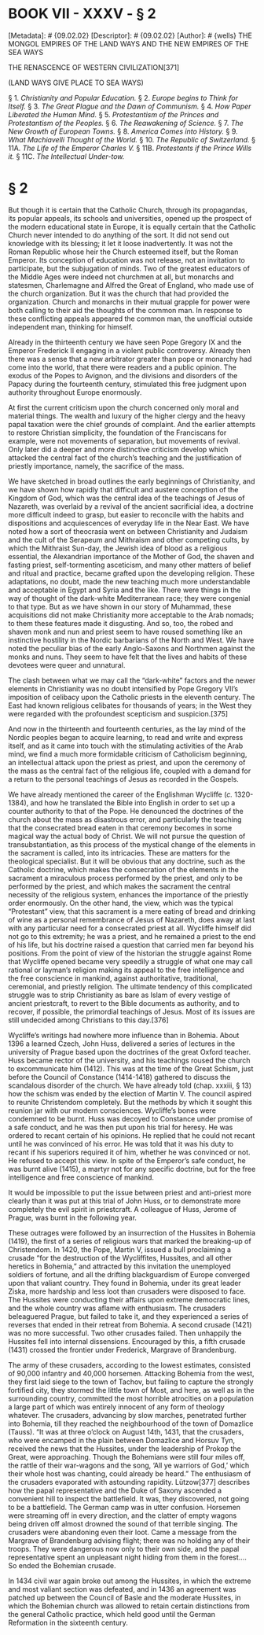 # BOOK VII - XXXV - § 2
[Metadata]: # {09.02.02}
[Descriptor]: # {09.02.02}
[Author]: # {wells}
THE MONGOL EMPIRES OF THE LAND WAYS AND THE NEW EMPIRES OF THE SEA WAYS

THE RENASCENCE OF WESTERN CIVILIZATION[371]

(LAND WAYS GIVE PLACE TO SEA WAYS)

§ 1. _Christianity and Popular Education._ § 2. _Europe begins to
Think for Itself._ § 3. _The Great Plague and the Dawn of      Communism._ § 4.
_How Paper Liberated the Human Mind._ § 5.      _Protestantism of the Princes
and Protestantism of the Peoples._ §      6. _The Reawakening of Science._ § 7.
_The New Growth of European      Towns._ § 8. _America Comes into History._ §
9. _What Machiavelli      Thought of the World._ § 10. _The Republic of
Switzerland._ § 11A.      _The Life of the Emperor Charles V._ § 11B.
_Protestants if the      Prince Wills it._ § 11C. _The Intellectual Under-tow._

# § 2
But though it is certain that the Catholic Church, through its propagandas, its
popular appeals, its schools and universities, opened up the prospect of the
modern educational state in Europe, it is equally certain that the Catholic
Church never intended to do anything of the sort. It did not send out knowledge
with its blessing; it let it loose inadvertently. It was not the Roman Republic
whose heir the Church esteemed itself, but the Roman Emperor. Its conception of
education was not release, not an invitation to participate, but the
subjugation of minds. Two of the greatest educators of the Middle Ages were
indeed not churchmen at all, but monarchs and statesmen, Charlemagne and Alfred
the Great of England, who made use of the church organization. But it was the
church that had provided the organization. Church and monarchs in their mutual
grapple for power were both calling to their aid the thoughts of the common
man. In response to these conflicting appeals appeared the common man, the
unofficial outside independent man, thinking for himself.

Already in the thirteenth century we have seen Pope Gregory IX and the Emperor
Frederick II engaging in a violent public controversy. Already then there was a
sense that a new arbitrator greater than pope or monarchy had come into the
world, that there were readers and a public opinion. The exodus of the Popes to
Avignon, and the divisions and disorders of the Papacy during the fourteenth
century, stimulated this free judgment upon authority throughout Europe
enormously.

At first the current criticism upon the church concerned only moral and
material things. The wealth and luxury of the higher clergy and the heavy papal
taxation were the chief grounds of complaint. And the earlier attempts to
restore Christian simplicity, the foundation of the Franciscans for example,
were not movements of separation, but movements of revival. Only later did a
deeper and more distinctive criticism develop which attacked the central fact
of the church’s teaching and the justification of priestly importance, namely,
the sacrifice of the mass.

We have sketched in broad outlines the early beginnings of Christianity, and we
have shown how rapidly that difficult and austere conception of the Kingdom of
God, which was the central idea of the teachings of Jesus of Nazareth, was
overlaid by a revival of the ancient sacrificial idea, a doctrine more
difficult indeed to grasp, but easier to reconcile with the habits and
dispositions and acquiescences of everyday life in the Near East. We have noted
how a sort of theocrasia went on between Christianity and Judaism and the cult
of the Serapeum and Mithraism and other competing cults, by which the Mithraist
Sun-day, the Jewish idea of blood as a religious essential, the Alexandrian
importance of the Mother of God, the shaven and fasting priest, self-tormenting
asceticism, and many other matters of belief and ritual and practice, became
grafted upon the developing religion. These adaptations, no doubt, made the new
teaching much more understandable and acceptable in Egypt and Syria and the
like. There were things in the way of thought of the dark-white Mediterranean
race; they were congenial to that type. But as we have shown in our story of
Muhammad, these acquisitions did not make Christianity more acceptable to the
Arab nomads; to them these features made it disgusting. And so, too, the robed
and shaven monk and nun and priest seem to have roused something like an
instinctive hostility in the Nordic barbarians of the North and West. We have
noted the peculiar bias of the early Anglo-Saxons and Northmen against the
monks and nuns. They seem to have felt that the lives and habits of these
devotees were queer and unnatural.

The clash between what we may call the “dark-white” factors and the newer
elements in Christianity was no doubt intensified by Pope Gregory VII’s
imposition of celibacy upon the Catholic priests in the eleventh century. The
East had known religious celibates for thousands of years; in the West they
were regarded with the profoundest scepticism and suspicion.[375]



And now in the thirteenth and fourteenth centuries, as the lay mind of the
Nordic peoples began to acquire learning, to read and write and express itself,
and as it came into touch with the stimulating activities of the Arab mind, we
find a much more formidable criticism of Catholicism beginning, an intellectual
attack upon the priest as priest, and upon the ceremony of the mass as the
central fact of the religious life, coupled with a demand for a return to the
personal teachings of Jesus as recorded in the Gospels.

We have already mentioned the career of the Englishman Wycliffe (_c._
1320-1384), and how he translated the Bible into English in order to set up a
counter authority to that of the Pope. He denounced the doctrines of the church
about the mass as disastrous error, and particularly the teaching that the
consecrated bread eaten in that ceremony becomes in some magical way the actual
body of Christ. We will not pursue the question of transubstantiation, as this
process of the mystical change of the elements in the sacrament is called, into
its intricacies. These are matters for the theological specialist. But it will
be obvious that any doctrine, such as the Catholic doctrine, which makes the
consecration of the elements in the sacrament a miraculous process performed by
the priest, and only to be performed by the priest, and which makes the
sacrament the central necessity of the religious system, enhances the
importance of the priestly order enormously. On the other hand, the view, which
was the typical “Protestant” view, that this sacrament is a mere eating of
bread and drinking of wine as a personal remembrance of Jesus of Nazareth, does
away at last with any particular need for a consecrated priest at all. Wycliffe
himself did not go to this extremity; he was a priest, and he remained a priest
to the end of his life, but his doctrine raised a question that carried men far
beyond his positions. From the point of view of the historian the struggle
against Rome that Wycliffe opened became very speedily a struggle of what one
may call rational or layman’s religion making its appeal to the free
intelligence and the free conscience in mankind, against authoritative,
traditional, ceremonial, and priestly religion. The ultimate tendency of this
complicated struggle was to strip Christianity as bare as Islam of every
vestige of ancient priestcraft, to revert to the Bible documents as authority,
and to recover, if possible, the primordial teachings of Jesus. Most of its
issues are still undecided among Christians to this day.[376]

Wycliffe’s writings had nowhere more influence than in Bohemia. About 1396 a
learned Czech, John Huss, delivered a series of lectures in the university of
Prague based upon the doctrines of the great Oxford teacher. Huss became rector
of the university, and his teachings roused the church to excommunicate him
(1412). This was at the time of the Great Schism, just before the Council of
Constance (1414-1418) gathered to discuss the scandalous disorder of the
church. We have already told (chap. xxxiii, § 13) how the schism was ended by
the election of Martin V. The council aspired to reunite Christendom
completely. But the methods by which it sought this reunion jar with our modern
consciences. Wycliffe’s bones were condemned to be burnt. Huss was decoyed to
Constance under promise of a safe conduct, and he was then put upon his trial
for heresy. He was ordered to recant certain of his opinions. He replied that
he could not recant until he was convinced of his error. He was told that it
was his duty to recant if his superiors required it of him, whether he was
convinced or not. He refused to accept this view. In spite of the Emperor’s
safe conduct, he was burnt alive (1415), a martyr not for any specific
doctrine, but for the free intelligence and free conscience of mankind.

It would be impossible to put the issue between priest and anti-priest more
clearly than it was put at this trial of John Huss, or to demonstrate more
completely the evil spirit in priestcraft. A colleague of Huss, Jerome of
Prague, was burnt in the following year.

These outrages were followed by an insurrection of the Hussites in Bohemia
(1419), the first of a series of religious wars that marked the breaking-up of
Christendom. In 1420, the Pope, Martin V, issued a bull proclaiming a crusade
“for the destruction of the Wycliffites, Hussites, and all other heretics in
Bohemia,” and attracted by this invitation the unemployed soldiers of fortune,
and all the drifting blackguardism of Europe converged upon that valiant
country. They found in Bohemia, under its great leader Ziska, more hardship and
less loot than crusaders were disposed to face. The Hussites were conducting
their affairs upon extreme democratic lines, and the whole country was aflame
with enthusiasm. The crusaders beleaguered Prague, but failed to take it, and
they experienced a series of reverses that ended in their retreat from Bohemia.
A second crusade (1421) was no more successful. Two other crusades failed. Then
unhappily the Hussites fell into internal dissensions. Encouraged by this, a
fifth crusade (1431) crossed the frontier under Frederick, Margrave of
Brandenburg.

The army of these crusaders, according to the lowest estimates, consisted of
90,000 infantry and 40,000 horsemen. Attacking Bohemia from the west, they
first laid siege to the town of Tachov, but failing to capture the strongly
fortified city, they stormed the little town of Most, and here, as well as in
the surrounding country, committed the most horrible atrocities on a population
a large part of which was entirely innocent of any form of theology whatever.
The crusaders, advancing by slow marches, penetrated further into Bohemia, till
they reached the neighbourhood of the town of Domazlice (Tauss). “It was at
three o’clock on August 14th, 1431, that the crusaders, who were encamped in
the plain between Domazlice and Horsuv Tyn, received the news that the
Hussites, under the leadership of Prokop the Great, were approaching. Though
the Bohemians were still four miles off, the rattle of their war-wagons and the
song, ‘All ye warriors of God,’ which their whole host was chanting, could
already be heard.” The enthusiasm of the crusaders evaporated with astounding
rapidity. Lützow[377] describes how the papal representative and the Duke of
Saxony ascended a convenient hill to inspect the battlefield. It was, they
discovered, not going to be a battlefield. The German camp was in utter
confusion. Horsemen were streaming off in every direction, and the clatter of
empty wagons being driven off almost drowned the sound of that terrible
singing. The crusaders were abandoning even their loot. Came a message from the
Margrave of Brandenburg advising flight; there was no holding any of their
troops. They were dangerous now only to their own side, and the papal
representative spent an unpleasant night hiding from them in the forest.... So
ended the Bohemian crusade.

In 1434 civil war again broke out among the Hussites, in which the extreme and
most valiant section was defeated, and in 1436 an agreement was patched up
between the Council of Basle and the moderate Hussites, in which the Bohemian
church was allowed to retain certain distinctions from the general Catholic
practice, which held good until the German Reformation in the sixteenth century.

